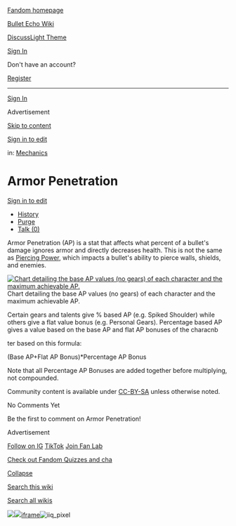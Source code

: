 [Fandom homepage](https://www.fandom.com/)

[Bullet Echo Wiki](https://bullet-echo.fandom.com/)

[Discuss](https://bullet-echo.fandom.com/f "Discuss")[Light Theme](https://bullet-echo.fandom.com/wiki/Armor_Penetration# "Light Theme")

[Sign In](https://auth.fandom.com/signin?source=mw&redirect=https%3A%2F%2Fbullet-echo.fandom.com%2Fwiki%2FArmor_Penetration)

Don't have an account?

[Register](https://auth.fandom.com/register?source=mw&redirect=https%3A%2F%2Fbullet-echo.fandom.com%2Fwiki%2FArmor_Penetration)

* * *

[Sign In](https://auth.fandom.com/signin?source=mw&redirect=https%3A%2F%2Fbullet-echo.fandom.com%2Fwiki%2FArmor_Penetration)

Advertisement

[Skip to content](https://bullet-echo.fandom.com/wiki/Armor_Penetration#page-header)

[Sign in to edit](https://auth.fandom.com/signin?redirect=https%3A%2F%2Fbullet-echo.fandom.com%2Fwiki%2FArmor_Penetration%3Fveaction%3Dedit&uselang=en)

in: [Mechanics](https://bullet-echo.fandom.com/wiki/Category:Mechanics "Category:Mechanics")

# Armor Penetration

[Sign in to edit](https://auth.fandom.com/signin?redirect=https%3A%2F%2Fbullet-echo.fandom.com%2Fwiki%2FArmor_Penetration%3Fveaction%3Dedit&uselang=en)

- [History](https://bullet-echo.fandom.com/wiki/Armor_Penetration?action=history)
- [Purge](https://bullet-echo.fandom.com/wiki/Armor_Penetration?action=purge)
- [Talk (0)](https://bullet-echo.fandom.com/wiki/Talk:Armor_Penetration?action=edit&redlink=1)

Armor Penetration (AP) is a stat that affects what percent of a bullet's damage ignores armor and directly decreases health. This is not the same as [Piercing Power](https://bullet-echo.fandom.com/wiki/Density "Density"), which impacts a bullet's ability to pierce walls, shields, and enemies.

[![Chart detailing the base AP values (no gears) of each character and the maximum achievable AP.](https://static.wikia.nocookie.net/bullet-echo/images/d/d7/APChart.jpg/revision/latest?cb=20220525020913)](https://static.wikia.nocookie.net/bullet-echo/images/d/d7/APChart.jpg/revision/latest?cb=20220525020913 "Chart detailing the base AP values (no gears) of each character and the maximum achievable AP.") Chart detailing the base AP values (no gears) of each character and the maximum achievable AP.

Certain gears and talents give % based AP (e.g. Spiked Shoulder) while others give a flat value bonus (e.g. Personal Gears). Percentage based AP gives a value based on the base AP and flat AP bonuses of the characnb

ter based on this formula:

(Base AP+Flat AP Bonus)\*Percentage AP Bonus

Note that all Percentage AP Bonuses are added together before multiplying, not compounded.

Community content is available under [CC-BY-SA](https://www.fandom.com/licensing) unless otherwise noted.

No Comments Yet

Be the first to comment on Armor Penetration!

Advertisement

[Follow on IG](https://bit.ly/FandomIG) [TikTok](https://bit.ly/TikTokFandom) [Join Fan Lab](https://bit.ly/FanLabWikiBar)

[Check out Fandom Quizzes and cha](https://bit.ly/WBTrivia2)

[Collapse](https://bullet-echo.fandom.com/wiki/Armor_Penetration# "Collapse")

[Search this wiki](https://bullet-echo.fandom.com/wiki/Special:Search?scope=internal&query=&h=1&isFromHighlightActions=on)

[Search all wikis](https://bullet-echo.fandom.com/wiki/Special:Search?scope=cross-wiki&query=&h=1&isFromHighlightActions=on)

![](https://idsync.rlcdn.com/712315.gif?partner_uid=afcaddcf-fb42-446e-b88d-d5f914a68112)![](https://pixel.tapad.com/idsync/ex/receive?partner_id=3442&partner_device_id=afcaddcf-fb42-446e-b88d-d5f914a68112&partner_url=https://services.fandom.com/identity-storage/external/experian/receiveid/4c58a2e2-0d61-4256-9e2d-3d9d401e6369?id=${TA_DEVICE_ID}&partner=TAPAD)[iframe](https://www.fandom.com/silver-surfer.html)![iiq_pixel](https://sync.intentiq.com/profiles_engine/ProfilesEngineServlet?at=20&mi=10&secure=1&dpi=1187275693&iiqidtype=2&iiqpcid=a59741d9-629b-2099-26aa-477dd1f25baa&iiqpciddate=1745205128511&tsrnd=197_1745205128537&vrref=fandom.com&jsver=6.07&dw=1280&dh=1024&dpr=1&lan=en-US&testPercentage=97&testGroup=A&uh=%7B%220%22%3A%22%5C%22Google%20Chrome%5C%22%3Bv%3D%5C%22135%5C%22%2C%20%5C%22Not-A.Brand%5C%22%3Bv%3D%5C%228%5C%22%2C%20%5C%22Chromium%5C%22%3Bv%3D%5C%22135%5C%22%22%2C%221%22%3A%22%3F0%22%2C%222%22%3A%22%5C%22Linux%20x86_64%5C%22%22%2C%223%22%3A%22%5C%22x86%5C%22%22%2C%224%22%3A%22%5C%2264%5C%22%22%2C%226%22%3A%22%5C%226.6.72%5C%22%22%2C%227%22%3A%22%3F0%22%2C%228%22%3A%22%5C%22Google%20Chrome%5C%22%3Bv%3D%5C%22135.0.7049.95%5C%22%2C%20%5C%22Not-A.Brand%5C%22%3Bv%3D%5C%228.0.0.0%5C%22%2C%20%5C%22Chromium%5C%22%3Bv%3D%5C%22135.0.7049.95%5C%22%22%7D&gdpr=0)